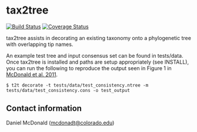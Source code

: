 tax2tree
========

[![Build Status](https://travis-ci.org/biocore/tax2tree.png?branch=master)](https://travis-ci.org/biocore/tax2tree) [![Coverage Status](https://coveralls.io/repos/biocore/tax2tree/badge.png)](https://coveralls.io/r/biocore/tax2tree)

tax2tree assists in decorating an existing taxonomy onto a phylogenetic tree
with overlapping tip names.

An example test tree and input consensus set can be found in tests/data. Once
tax2tree is installed and paths are setup appropriately (see INSTALL), you can
run the following to reproduce the output seen in Figure 1 in 
[McDonald et al. 2011](http://www.ncbi.nlm.nih.gov/pubmed/22134646).

    $ t2t decorate -t tests/data/test_consistency.ntree -m tests/data/test_consistency.cons -o test_output

Contact information
-------------------
Daniel McDonald (mcdonadt@colorado.edu)

